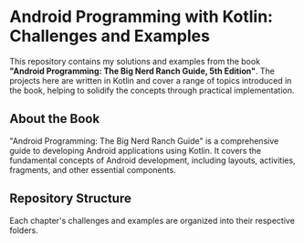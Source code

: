 # Android Programming with Kotlin: Challenges and Examples

This repository contains my solutions and examples from the book **"Android Programming: The Big Nerd Ranch Guide, 5th Edition"**. The projects here are written in Kotlin and cover a range of topics introduced in the book, helping to solidify the concepts through practical implementation.

## About the Book
"Android Programming: The Big Nerd Ranch Guide" is a comprehensive guide to developing Android applications using Kotlin. It covers the fundamental concepts of Android development, including layouts, activities, fragments, and other essential components.

## Repository Structure
Each chapter's challenges and examples are organized into their respective folders.

